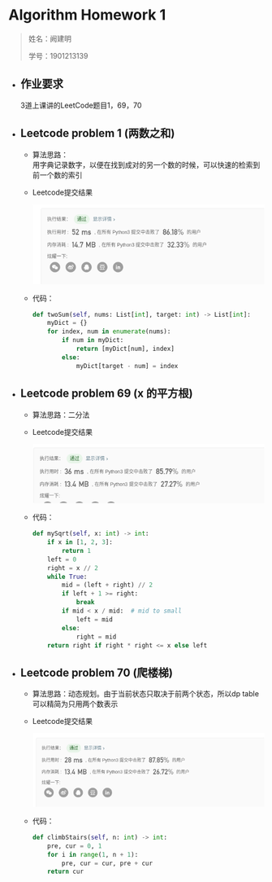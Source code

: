 # Algorithm Homework 1
> 姓名：阙建明
>
> 学号：1901213139

- ## 作业要求
  3道上课讲的LeetCode题目1，69，70

- ## Leetcode problem 1 (两数之和)
  - 算法思路：<br/>
    用字典记录数字，以便在找到成对的另一个数的时候，可以快速的检索到前一个数的索引
  
  - Leetcode提交结果
  
    ![result](AlgorithmHomework1.assets/7222676-c485f42b177afce2.png)
  - 代码：
    ```python
    def twoSum(self, nums: List[int], target: int) -> List[int]:
        myDict = {}
        for index, num in enumerate(nums):
            if num in myDict:
                return [myDict[num], index]
            else:
                myDict[target - num] = index
    ```

- ## Leetcode problem 69 (x 的平方根)
  - 算法思路：二分法
  
  - Leetcode提交结果
  
    ![result](AlgorithmHomework1.assets/7222676-6a5936bab1f54a06.png)
  - 代码：
    ```python
    def mySqrt(self, x: int) -> int:
        if x in [1, 2, 3]:
            return 1
        left = 0
        right = x // 2
        while True:
            mid = (left + right) // 2
            if left + 1 >= right:
                break
            if mid < x / mid:  # mid to small
                left = mid
            else:
                right = mid
        return right if right * right <= x else left
    ```

- ## Leetcode problem 70 (爬楼梯)
  - 算法思路：动态规划。由于当前状态只取决于前两个状态，所以dp table可以精简为只用两个数表示
  
  - Leetcode提交结果
  
    ![result](AlgorithmHomework1.assets/7222676-dde7e98b91cb5454.png)
  - 代码：
    ```python
    def climbStairs(self, n: int) -> int:
        pre, cur = 0, 1
        for i in range(1, n + 1):
            pre, cur = cur, pre + cur
        return cur
    ```
